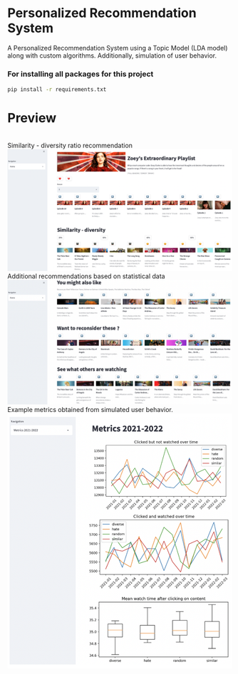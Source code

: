 # Personalized Recommendation System

A Personalized Recommendation System using a Topic Model (LDA model) along with custom algorithms. Additionally, simulation of user behavior.


### For installing all packages for this project
```sh
pip install -r requirements.txt
```

# Preview

<br/>
Similarity - diversity ratio recommendation
<br/>
<img src="img/home1.png" width="800">

<br/>
Additional recommendations based on statistical data
<br/>
<img src="img/home3.png" width="800">

<br/>
Example metrics obtained from simulated user behavior.
<br/>
<img src="img/metricsfinal.png" width="800">